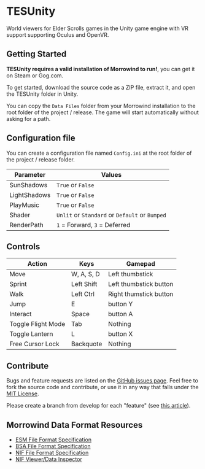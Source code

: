 # TESUnity

World viewers for Elder Scrolls games in the Unity game engine with VR support supporting Oculus and OpenVR.

## Getting Started

**TESUnity requires a valid installation of Morrowind to run!**, you can get it on Steam or Gog.com.

To get started, download the source code as a ZIP file, extract it, and open the TESUnity folder in Unity.

You can copy the `Data Files` folder from your Morrowind installation to the root folder of the project / release. The game will start automatically without asking for a path.

## Configuration file
You can create a configuration file named `Config.ini` at the root folder of the project / release folder.

| Parameter | Values |
|-----------|---------|
| SunShadows  | `True` or `False` |
| LightShadows  | `True` or `False` |
| PlayMusic  | `True` or `False` |
| Shader  | `Unlit` or `Standard` or `Default` or `Bumped` |
| RenderPath  | `1` = Forward, `3` = Deferred |


## Controls
| Action | Keys | Gamepad |
|--------|------|---------|
| Move | W, A, S, D | Left thumbstick |
| Sprint | Left Shift | Left thumbstick button | 
| Walk | Left Ctrl | Right thumstick button |
| Jump | E | button Y |
| Interact | Space | button A |
| Toggle Flight Mode | Tab | Nothing |
| Toggle Lantern | L | button X |
| Free Cursor Lock | Backquote | Nothing |


## Contribute

Bugs and feature requests are listed on the [GitHub issues page](https://github.com/ColeDeanShepherd/TESUnity/issues). Feel free to fork the source code and contribute, or use it in any way that falls under the [MIT License](https://github.com/ColeDeanShepherd/TESUnity/blob/master/LICENSE.txt).

Please create a branch from develop for each "feature" (see [this article](http://nvie.com/posts/a-successful-git-branching-model/)).


Morrowind Data Format Resources
-------------------------------

* [ESM File Format Specification](http://www.mwmythicmods.com/argent/tech/es_format.html)
* [BSA File Format Specification](http://www.uesp.net/wiki/Tes3Mod:BSA_File_Format)
* [NIF File Format Specification](https://github.com/niftools/nifxml/blob/develop/nif.xml)
* [NIF Viewer/Data Inspector](https://github.com/niftools/nifskope)